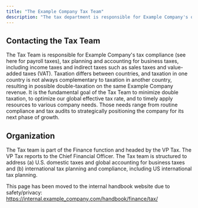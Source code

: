 ```yaml
---
title: "The Example Company Tax Team"
description: "The tax department is responsible for Example Company's overall tax strategy including all components of tax compliance, tax planning and accounting for income taxes. In addition, the tax department manages Example Company's statutory requirements including statutory audits, filing of entity-level financial information, transfer pricing, and ensuring intercompany transactions are recorded appropriately."
---
```


## Contacting the Tax Team

The Tax Team is responsible for Example Company's tax compliance (see here for payroll taxes), tax planning and accounting for business taxes, including income taxes and indirect taxes such as sales taxes and value-added taxes (VAT). Taxation differs between countries, and taxation in one country is not always complementary to taxation in another country, resulting in possible double-taxation on the same Example Company revenue. It is the fundamental goal of the Tax Team to minimize double taxation, to optimize our global effective tax rate, and to timely apply resources to various company needs. Those needs range from routine compliance and tax audits to strategically positioning the company for its next phase of growth.

## Organization

The Tax team is part of the Finance function and headed by the VP Tax. The VP Tax reports to the Chief Financial Officer. The Tax team is structured to address (a) U.S. domestic taxes and global accounting for business taxes and (b) international tax planning and compliance, including US international tax planning.

This page has been moved to the internal handbook website due to safety/privacy: https://internal.example_company.com/handbook/finance/tax/

